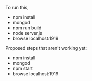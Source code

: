 To run this,
* npm install
* mongod
* npm run build
* node server.js
* browse localhost:1919

Proposed steps that aren't working yet:
* npm install
* mongod
* npm start
* browse localhost:1919
